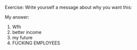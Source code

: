 Exercise: Write yourself a message about why you want this:

My answer:
1. Wfh
2. better income
3. my future
4. FUCKING EMPLOYEES